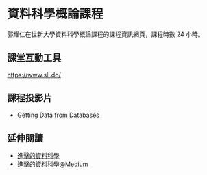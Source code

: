 # 資料科學概論課程

郭耀仁在世新大學資料科學概論課程的課程資訊網頁，課程時數 24 小時。

## 課堂互動工具

<https://www.sli.do/>

## 課程投影片

- [Getting Data from Databases](https://yaojenkuo.io/data-science-in-action/getting-data-from-databases#/)

## 延伸閱讀

- [進擊的資料科學](https://www.datainpoint.com/data-science-in-action/)
- [進擊的資料科學@Medium](https://medium.com/datainpoint/data-science-in-action/home)